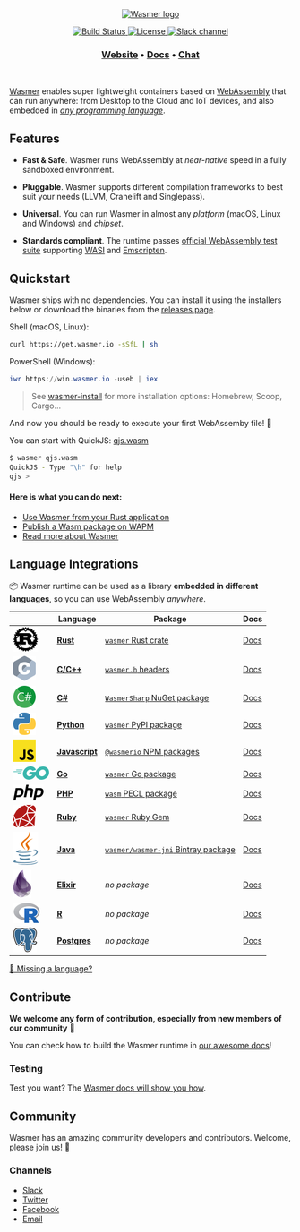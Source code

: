 <div align="center">
  <a href="https://wasmer.io" target="_blank" rel="noopener noreferrer">
    <img width="300" src="https://raw.githubusercontent.com/wasmerio/wasmer/master/assets/logo.png" alt="Wasmer logo">
  </a>
  
  <p>
    <a href="https://dev.azure.com/wasmerio/wasmer/_build/latest?definitionId=3&branchName=master">
      <img src="https://img.shields.io/azure-devops/build/wasmerio/wasmer/3.svg?style=flat-square" alt="Build Status">
    </a>
    <a href="https://github.com/wasmerio/wasmer/blob/master/LICENSE">
      <img src="https://img.shields.io/github/license/wasmerio/wasmer.svg?style=flat-square" alt="License">
    </a>
    <a href="https://slack.wasmer.io">
      <img src="https://img.shields.io/static/v1?label=Slack&message=join%20chat&color=brighgreen&style=flat-square" alt="Slack channel">
    </a> 
  </p>

  <h3>
    <a href="https://wasmer.io/">Website</a>
    <span> • </span>
    <a href="https://docs.wasmer.io">Docs</a>
    <span> • </span>
    <a href="https://slack.wasmer.io/">Chat</a>
  </h3>

</div>

<br />

[Wasmer](https://wasmer.io/) enables super lightweight containers based on [WebAssembly](https://webassembly.org/) that can run anywhere: from Desktop to the Cloud and IoT devices, and also embedded in [*any programming language*](https://github.com/wasmerio/wasmer-reborn#language-integrations).

## Features

* **Fast & Safe**. Wasmer runs WebAssembly at *near-native* speed in a fully sandboxed environment.

* **Pluggable**. Wasmer supports different compilation frameworks to best suit your needs (LLVM, Cranelift and Singlepass).

* **Universal**. You can run Wasmer in almost any *platform* (macOS, Linux and Windows) and *chipset*.

* **Standards compliant**. The runtime passes [official WebAssembly test
  suite](https://github.com/WebAssembly/testsuite) supporting [WASI](https://github.com/WebAssembly/WASI) and [Emscripten](https://emscripten.org/).

## Quickstart

Wasmer ships with no dependencies. You can install it using the installers below or download the binaries from the [releases page](https://github.com/wasmerio/wasmer/releases).

Shell (macOS, Linux):

```sh
curl https://get.wasmer.io -sSfL | sh
```

PowerShell (Windows):

```powershell
iwr https://win.wasmer.io -useb | iex
```

> See [wasmer-install](https://github.com/wasmerio/wasmer-install) for more installation options: Homebrew, Scoop, Cargo...


And now you should be ready to execute your first WebAssemby file! 🎉

You can start with QuickJS: [qjs.wasm](https://registry-cdn.wapm.io/contents/_/quickjs/0.0.3/build/qjs.wasm)

```bash
$ wasmer qjs.wasm
QuickJS - Type "\h" for help
qjs >
```

#### Here is what you can do next:

- [Use Wasmer from your Rust application](https://docs.wasmer.io/integrations/rust)
- [Publish a Wasm package on WAPM](https://docs.wasmer.io/ecosystem/wapm/publishing-your-package)
- [Read more about Wasmer](https://medium.com/wasmer/)

## Language Integrations

📦 Wasmer runtime can be used as a library **embedded in different languages**, so you can use WebAssembly _anywhere_.

| &nbsp; | Language | Package | Docs |
|-|-|-|-|
| ![Rust logo] | [**Rust**][Rust integration] | [`wasmer` Rust crate] | [Docs][rust docs]
| ![C logo] | [**C/C++**][C integration] | [`wasmer.h` headers] | [Docs][c docs] |
| ![C# logo] | [**C#**][C# integration] | [`WasmerSharp` NuGet package] | [Docs][c# docs] |
| ![Python logo] | [**Python**][Python integration] | [`wasmer` PyPI package] | [Docs][python docs] |
| ![JS logo] | [**Javascript**][JS integration] | [`@wasmerio` NPM packages] | [Docs][js docs] |
| ![Go logo] | [**Go**][Go integration] | [`wasmer` Go package] | [Docs][go docs] |
| ![PHP logo] | [**PHP**][PHP integration] | [`wasm` PECL package] | [Docs][php docs] |
| ![Ruby logo] | [**Ruby**][Ruby integration] | [`wasmer` Ruby Gem] | [Docs][ruby docs] |
| ![Java logo] | [**Java**][Java integration] | [`wasmer/wasmer-jni` Bintray package] | [Docs][java docs] |
| ![Elixir logo] | [**Elixir**][Elixir integration] | *no package* | [Docs][elixir docs] |
| ![R logo] | [**R**][R integration] | *no package* | [Docs][r docs] |
| ![Postgres logo] | [**Postgres**][Postgres integration] | *no package* | [Docs][postgres docs] |

[👋 Missing a language?](https://github.com/wasmerio/wasmer/issues/new?assignees=&labels=%F0%9F%8E%89+enhancement&template=---feature-request.md&title=)

[rust logo]: ./assets/languages/rust.svg
[rust integration]: https://github.com/wasmerio/wasmer-rust-example
[`wasmer` rust crate]: https://crates.io/crates/wasmer/
[rust docs]: https://wasmerio.github.io/wasmer/crates/wasmer_runtime

[c logo]: ./assets/languages/c.svg
[c integration]: https://github.com/wasmerio/wasmer-c-api
[`wasmer.h` headers]: https://wasmerio.github.io/wasmer/c/runtime-c-api/
[c docs]: https://wasmerio.github.io/wasmer/c/runtime-c-api/

[c# logo]: ./assets/languages/csharp.svg
[c# integration]: https://github.com/migueldeicaza/WasmerSharp
[`wasmersharp` nuget package]: https://www.nuget.org/packages/WasmerSharp/
[c# docs]: https://migueldeicaza.github.io/WasmerSharp/

[python logo]: ./assets/languages/python.svg
[python integration]: https://github.com/wasmerio/wasmer-c-api
[`wasmer` pypi package]: https://pypi.org/project/wasmer/
[python docs]: https://github.com/wasmerio/python-ext-wasm#api-of-the-wasmer-extensionmodule

[go logo]: ./assets/languages/go.svg
[go integration]: https://github.com/wasmerio/go-ext-wasm
[`wasmer` go package]: https://pkg.go.dev/github.com/wasmerio/go-ext-wasm/wasmer
[go docs]: https://pkg.go.dev/github.com/wasmerio/go-ext-wasm/wasmer?tab=doc

[php logo]: ./assets/languages/php.svg
[php integration]: https://github.com/wasmerio/php-ext-wasm
[`wasm` pecl package]: https://pecl.php.net/package/wasm
[php docs]: https://wasmerio.github.io/php-ext-wasm/wasm/

[js logo]: ./assets/languages/js.svg
[js integration]: https://github.com/wasmerio/wasmer-js
[`@wasmerio` npm packages]: https://www.npmjs.com/org/wasmer
[js docs]: https://docs.wasmer.io/wasmer-js/wasmer-js

[ruby logo]: ./assets/languages/ruby.svg
[ruby integration]: https://github.com/wasmerio/ruby-ext-wasm
[`wasmer` ruby gem]: https://rubygems.org/gems/wasmer
[ruby docs]: https://www.rubydoc.info/gems/wasmer/

[java logo]: ./assets/languages/java.svg
[java integration]: https://github.com/wasmerio/java-ext-wasm
[`wasmer/wasmer-jni` bintray package]: https://bintray.com/wasmer/wasmer-jni/wasmer-jni
[java docs]: https://github.com/wasmerio/java-ext-wasm/#api-of-the-wasmer-library

[elixir logo]: ./assets/languages/elixir.svg
[elixir integration]: https://github.com/tessi/wasmex
[elixir docs]: https://hexdocs.pm/wasmex/api-reference.html

[r logo]: ./assets/languages/r.svg
[r integration]: https://github.com/dirkschumacher/wasmr
[r docs]: https://github.com/dirkschumacher/wasmr#example

[postgres logo]: ./assets/languages/postgres.svg
[postgres integration]: https://github.com/wasmerio/postgres-ext-wasm
[postgres docs]: https://github.com/wasmerio/postgres-ext-wasm#usage--documentation

## Contribute

**We welcome any form of contribution, especially from new members of our community** 💜

You can check how to build the Wasmer runtime in [our awesome docs](https://docs.wasmer.io/ecosystem/wasmer/building-from-source)!

### Testing

Test you want? The [Wasmer docs will show you how](https://docs.wasmer.io/ecosystem/wasmer/building-from-source/testing).

## Community

Wasmer has an amazing community developers and contributors. Welcome, please join us! 👋

### Channels

- [Slack](https://slack.wasmer.io/)
- [Twitter](https://twitter.com/wasmerio)
- [Facebook](https://www.facebook.com/wasmerio)
- [Email](mailto:hello@wasmer.io)
